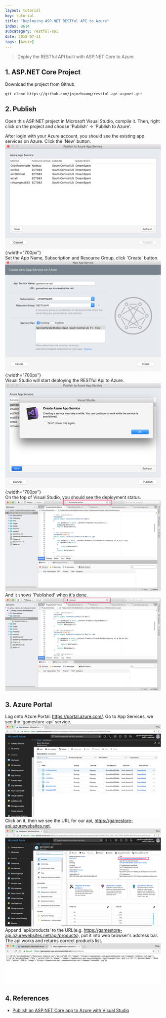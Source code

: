 ```yaml
---
layout: tutorial
key: tutorial
title: "Deploying ASP.NET RESTful API to Azure"
index: 8614
subcategory: restful-api
date: 2018-07-31
tags: [Azure]
---
```


> Deploy the RESTful API built with ASP.NET Core to Azure.

## 1. ASP.NET Core Project
Download the project from Github.
```raw
git clone https://github.com/jojozhuang/restful-api-aspnet.git
```

## 2. Publish
Open this ASP.NET project in Microsoft Visual Studio, compile it. Then, right click on the project and choose 'Publish' -> 'Publish to Azure'.

After login with your Azure account, you should see the existing app services on Azure. Click the 'New' button.
![image](/assets/images/backend/8614/app_services.png){:width="700px"}  
Set the App Name, Subscription and Resource Group, click 'Create' button.
![image](/assets/images/backend/8614/create.png){:width="700px"}  
Visual Studio will start deploying the RESTful Api to Azure.
![image](/assets/images/backend/8614/warn.png){:width="700px"}  
On the top of Visual Studio, you should see the deployment status.
![image](/assets/images/backend/8614/deploying.png)  
And it shows 'Published' when it's done.
![image](/assets/images/backend/8614/published.png)

## 3. Azure Portal
Log onto Azure Portal: https://portal.azure.com/. Go to App Services, we see the 'gamestore-api' service.
![image](/assets/images/backend/8614/gamestore_api.png)
Click on it, then we see the URL for our api, https://gamestore-api.azurewebsites.net.
![image](/assets/images/backend/8614/url.png)
Append 'api/products' to the URL(e.g. https://gamestore-api.azurewebsites.net/api/products), put it into web browser's address bar. The api works and returns correct products list.
![image](/assets/images/backend/8614/test.png)  

## 4. References
* [Publish an ASP.NET Core app to Azure with Visual Studio](https://docs.microsoft.com/en-us/aspnet/core/tutorials/publish-to-azure-webapp-using-vs?view=aspnetcore-2.1)
